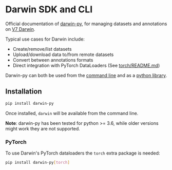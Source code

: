 # Darwin SDK and CLI
Official documentation of [darwin-py](https://github.com/v7labs/darwin-py/), for managing datasets and annotations on
[V7 Darwin](https://darwin.v7labs.com).

Typical use cases for Darwin include:

- Create/remove/list datasets
- Upload/download data to/from remote datasets
- Convert between annotations formats
- Direct integration with PyTorch DataLoaders (See [torch/README.md](darwin/torch/README.md))

Darwin-py can both be used from the [command line](commandline.md) and as a [python library](library.md).

## Installation
```bash
pip install darwin-py
```

Once installed, `darwin` will be available from the command line. 

**Note**: darwin-py has been tested for python >= 3.6, while older versions might work they are not supported. 

### PyTorch

To use Darwin's PyTorch dataloaders the `torch` extra package is needed:

```bash
pip install darwin-py[torch]
```
